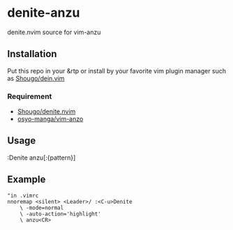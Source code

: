 # denite-anzu
denite.nvim source for vim-anzu

## Installation
Put this repo in your &rtp or install by your favorite vim plugin manager such as [Shougo/dein.vim](http://github.com/Shougo/dein.vim)

### Requirement
- [Shougo/denite.nvim](http://github.com/Shougo/denite.nvim)
- [osyo-manga/vim-anzo](http://github.com/osyo-manga/vim-anzu)

## Usage
:Denite anzu[:{pattern}]

## Example

```
"in .vimrc
nnoremap <silent> <Leader>/ :<C-u>Denite
    \ -mode=normal
    \ -auto-action='highlight'
    \ anzu<CR>
```

